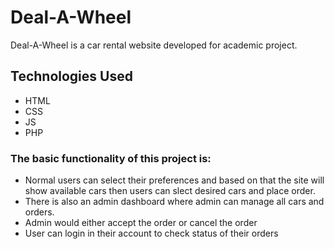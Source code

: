 # Deal-A-Wheel
Deal-A-Wheel is a car rental website developed for academic project.

## Technologies Used
- HTML
- CSS
- JS
- PHP

### The basic functionality of this project is:

- Normal users can select their preferences and based on that the site will show available cars then users can slect desired cars and place order.
- There is also an admin dashboard where admin can manage all cars and orders.
- Admin would either accept the order or cancel the order
- User can login in their account to check status of their orders
